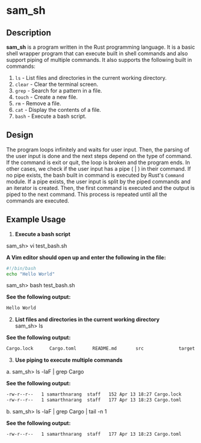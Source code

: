 # sam_sh

## Description </br>

**sam_sh** is a program written in the Rust programming language. It is a basic shell wrapper program that can execute built in shell commands and also support piping of multiple commands. It also supports the following built in commands: </br>
1. `ls` - List files and directories in the current working directory. </br>
2. `clear` - Clear the terminal screen. </br>
3. `grep` - Search for a pattern in a file. </br>
4. `touch` - Create a new file. </br>
5. `rm` - Remove a file. </br>
6. `cat` - Display the contents of a file. </br>
7. `bash` - Execute a bash script. </br>

## Design </br>

The program loops infinitely and waits for user input. Then, the parsing of the user input is done and the next steps depend on the type of command. If the command is exit or quit, the loop is broken and the program ends. In other cases, we check if the user input has a pipe ( | ) in their command. If no pipe exists, the bash built in command is executed by Rust's `Command` module. If a pipe exists, the user input is split by the piped commands and an iterator is created. Then, the first command is executed and the output is piped to the next command. This process is repeated until all the commands are executed. </br>


## Example Usage </br>

1. **Execute a bash script** </br>

sam_sh> vi test_bash.sh

**A Vim editor should open up and enter the following in the file:** </br>

```bash
#!/bin/bash
echo "Hello World"
```

sam_sh> bash test_bash.sh

**See the following output:** </br>
```bash
Hello World
```

2. **List files and directories in the current working directory** </br>
sam_sh> ls

**See the following output:** </br>
```bash
Cargo.lock      Cargo.toml      README.md       src             target  
```

3. **Use piping to execute multiple commands** </br>

a. sam_sh> ls -laF | grep Cargo

**See the following output:** </br>
```bash
-rw-r--r--   1 samarthnarang  staff   152 Apr 13 18:27 Cargo.lock
-rw-r--r--   1 samarthnarang  staff   177 Apr 13 18:23 Cargo.toml
```

b. sam_sh> ls -laF | grep Cargo | tail -n 1

**See the following output:** </br>
```bash
-rw-r--r--   1 samarthnarang  staff   177 Apr 13 18:23 Cargo.toml
```





